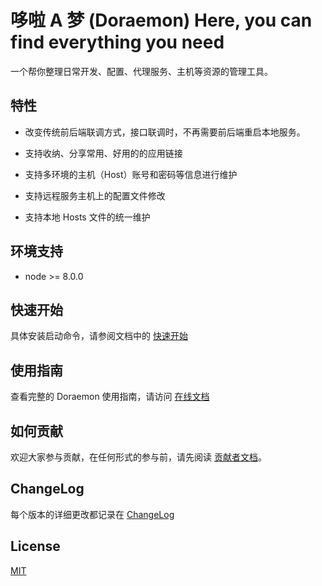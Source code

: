 # 哆啦 A 梦 (Doraemon)  Here, you can find everything you need

一个帮你整理日常开发、配置、代理服务、主机等资源的管理工具。

## 特性

- 改变传统前后端联调方式，接口联调时，不再需要前后端重启本地服务。

- 支持收纳、分享常用、好用的的应用链接

- 支持多环境的主机（Host）账号和密码等信息进行维护

- 支持远程服务主机上的配置文件修改

- 支持本地 Hosts 文件的统一维护

## 环境支持

- node >= 8.0.0

## 快速开始

具体安装启动命令，请参阅文档中的 [快速开始](https://dtstack.github.io/Doraemon/docsify/#/zh-cn/start/快速开始)

## 使用指南

查看完整的 Doraemon 使用指南，请访问 [在线文档](https://dtstack.github.io/Doraemon/docsify/#/) 

## 如何贡献

欢迎大家参与贡献，在任何形式的参与前，请先阅读 [贡献者文档](https://dtstack.github.io/Doraemon/docsify/#/zh-cn/start/贡献者文档)。

## ChangeLog

每个版本的详细更改都记录在 [ChangeLog](https://dtstack.github.io/Doraemon/docsify/#/zh-cn/start/CHANGELOG)

## License

[MIT](LICENSE)
